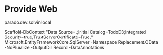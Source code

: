 ﻿# Provide Web
 
parado.dev.solvin.local

Scaffold-DbContext "Data Source=.;Initial Catalog=TodoDB;Integrated Security=true;TrustServerCertificate=True;" Microsoft.EntityFrameworkCore.SqlServer -Namespace Replacement.OData -NoPluralize -OutputDir Record 
-DataAnnotations